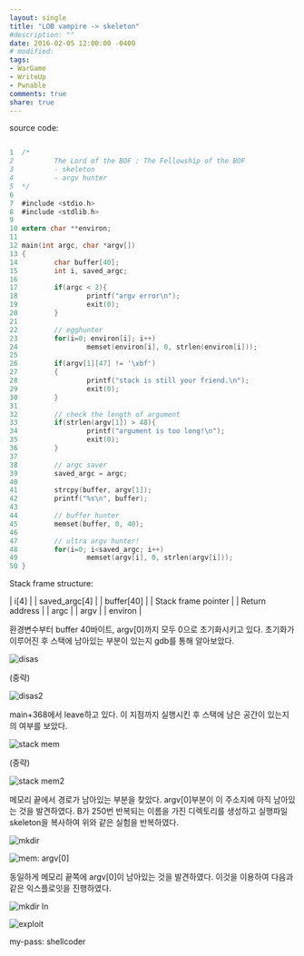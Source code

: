 ```yaml
---
layout: single
title: "LOB vampire -> skeleton"
#description: ""
date: 2016-02-05 12:00:00 -0400
# modified: 
tags: 
- WarGame
- WriteUp
- Pwnable
comments: true
share: true
---
```


source code:

```c

1  ﻿/*
2          The Lord of the BOF : The Fellowship of the BOF
3          - skeleton
4          - argv hunter
5  */
6  
7  #include <stdio.h>
8  #include <stdlib.h>
9  
10 extern char **environ;
11 
12 main(int argc, char *argv[])
13 {
14         char buffer[40];
15         int i, saved_argc;
16 
17         if(argc < 2){
18                 printf("argv error\n");
19                 exit(0);
20         }
21 
22         // egghunter
23         for(i=0; environ[i]; i++)
24                 memset(environ[i], 0, strlen(environ[i]));
25 
26         if(argv[1][47] != '\xbf')
27         {
28                 printf("stack is still your friend.\n");
29                 exit(0);
30         }
31 
32         // check the length of argument
33         if(strlen(argv[1]) > 48){
34                 printf("argument is too long!\n");
35                 exit(0);
36         }
37 
38         // argc saver
39         saved_argc = argc;
40 
41         strcpy(buffer, argv[1]);
42         printf("%s\n", buffer);
43 
44         // buffer hunter
45         memset(buffer, 0, 40);
46 
47         // ultra argv hunter!
48         for(i=0; i<saved_argc; i++)
49                 memset(argv[i], 0, strlen(argv[i]));
50 }

```

Stack frame structure:

| i[4] |
| saved_argc[4] |
| buffer[40] |
| Stack frame pointer |
| Return address |
| argc |
| argv |
| environ |


환경변수부터 buffer 40바이트, argv[0]까지 모두 0으로 초기화시키고 있다. 초기화가 이루어진 후 스택에 남아있는 부분이 있는지 gdb를 통해 알아보았다.

![disas]({{site.url}}{{site.baseurl}}/assets/images/2016-02-05-LOB-10/0.png)

(중략)

![disas2]({{site.url}}{{site.baseurl}}/assets/images/2016-02-05-LOB-10/1.png)

main+368에서 leave하고 있다. 이 지점까지 실행시킨 후 스택에 남은 공간이 있는지의 여부를 보았다.

![stack mem]({{site.url}}{{site.baseurl}}/assets/images/2016-02-05-LOB-10/2.png)

(중략)

![stack mem2]({{site.url}}{{site.baseurl}}/assets/images/2016-02-05-LOB-10/3.png)

메모리 끝에서 경로가 남아있는 부분을 찾았다. argv[0]부분이 이 주소지에 아직 남아있는 것을 발견하였다. B가 250번 반복되는 이름을 가진 디렉토리를 생성하고 실행파일 skeleton을 복사하여 위와 같은 실험을 반복하였다.

![mkdir]({{site.url}}{{site.baseurl}}/assets/images/2016-02-05-LOB-10/4.png)

![mem: argv[0]]({{site.url}}{{site.baseurl}}/assets/images/2016-02-05-LOB-10/5.png)

동일하게 메모리 끝쪽에 argv[0]이 남아있는 것을 발견하였다. 이것을 이용하여 다음과 같은 익스플로잇을 진행하였다.

![mkdir ln]({{site.url}}{{site.baseurl}}/assets/images/2016-02-05-LOB-10/6.png)

![exploit]({{site.url}}{{site.baseurl}}/assets/images/2016-02-05-LOB-10/7.png)


my-pass: shellcoder
